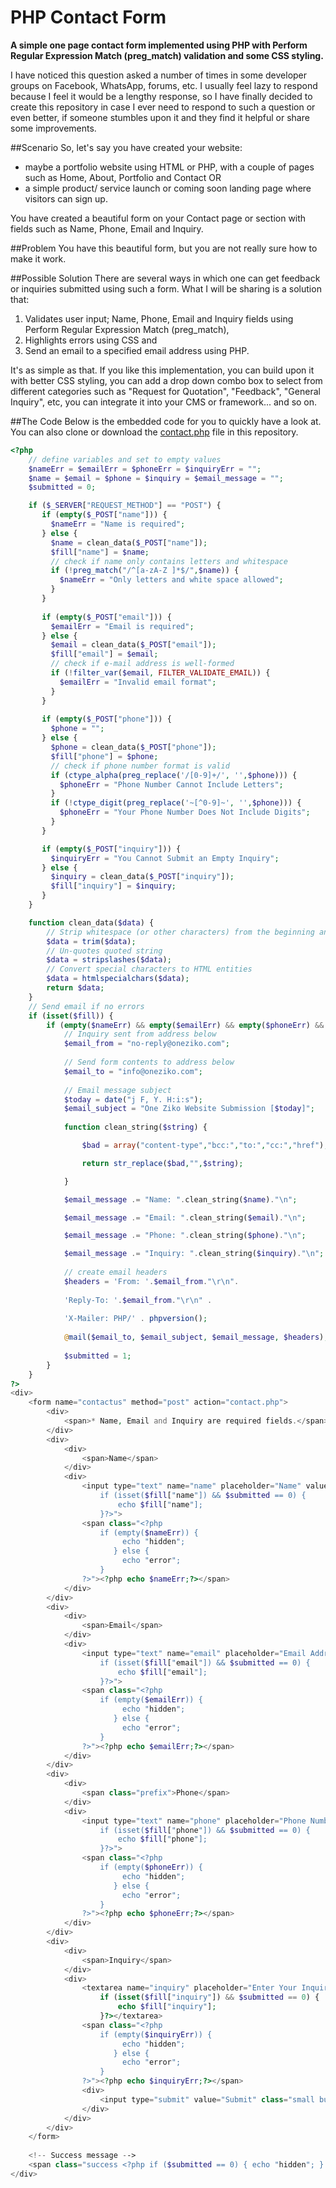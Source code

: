 # PHP Contact Form
**A simple one page contact form implemented using PHP with Perform Regular Expression Match (preg_match) validation and some CSS styling.**

I have noticed this question asked a number of times in some developer groups on Facebook, WhatsApp, forums, etc. I usually feel lazy to respond because I feel it would be a lengthy response, so I have finally decided to create this repository in case I ever need to respond to such a question or even better, if someone stumbles upon it and they find it helpful or share some improvements.

##Scenario
So, let's say you have created your website:
- maybe a portfolio website using HTML or PHP, with a couple of pages such as Home, About, Portfolio and Contact OR
- a simple product/ service launch or coming soon landing page where visitors can sign up.

You have created a beautiful form on your Contact page or section with fields such as Name, Phone, Email and Inquiry.

##Problem
You have this beautiful form, but you are not really sure how to make it work.

##Possible Solution
There are several ways in which one can get feedback or inquiries submitted using such a form. What I will be sharing is a solution that:

1. Validates user input; Name, Phone, Email and Inquiry fields using Perform Regular Expression Match (preg_match),
2. Highlights errors using CSS and
3. Send an email to a specified email address using PHP.

It's as simple as that. If you like this implementation, you can build upon it with better CSS styling, you can add a drop down combo box to select from different categories such as "Request for Quotation", "Feedback", "General Inquiry", etc, you can integrate it into your CMS or framework... and so on.

##The Code
Below is the embedded code for you to quickly have a look at. You can also clone or download the [contact.php](https://github.com/Chizzoz/php-contact-form/blob/first/contact.php "contact.php") file in this repository.

``` php
<?php
	// define variables and set to empty values
	$nameErr = $emailErr = $phoneErr = $inquiryErr = "";
	$name = $email = $phone = $inquiry = $email_message = "";
	$submitted = 0;

	if ($_SERVER["REQUEST_METHOD"] == "POST") {
	   if (empty($_POST["name"])) {
		 $nameErr = "Name is required";
	   } else {
		 $name = clean_data($_POST["name"]);
		 $fill["name"] = $name;
		 // check if name only contains letters and whitespace
		 if (!preg_match("/^[a-zA-Z ]*$/",$name)) {
		   $nameErr = "Only letters and white space allowed"; 
		 }
	   }
	   
	   if (empty($_POST["email"])) {
		 $emailErr = "Email is required";
	   } else {
		 $email = clean_data($_POST["email"]);
		 $fill["email"] = $email;
		 // check if e-mail address is well-formed
		 if (!filter_var($email, FILTER_VALIDATE_EMAIL)) {
		   $emailErr = "Invalid email format"; 
		 }
	   }
		 
	   if (empty($_POST["phone"])) {
		 $phone = "";
	   } else {
		 $phone = clean_data($_POST["phone"]);
		 $fill["phone"] = $phone;
		 // check if phone number format is valid
		 if (ctype_alpha(preg_replace('/[0-9]+/', '',$phone))) {
		   $phoneErr = "Phone Number Cannot Include Letters"; 
		 }
		 if (!ctype_digit(preg_replace('~[^0-9]~', '',$phone))) {
		   $phoneErr = "Your Phone Number Does Not Include Digits"; 
		 }
	   }

	   if (empty($_POST["inquiry"])) {
		 $inquiryErr = "You Cannot Submit an Empty Inquiry";
	   } else {
		 $inquiry = clean_data($_POST["inquiry"]);
		 $fill["inquiry"] = $inquiry;
	   }
	}

	function clean_data($data) {
		// Strip whitespace (or other characters) from the beginning and end of string
		$data = trim($data);
		// Un-quotes quoted string
		$data = stripslashes($data);
		// Convert special characters to HTML entities
		$data = htmlspecialchars($data);
		return $data;
	}
	// Send email if no errors
	if (isset($fill)) {
		if (empty($nameErr) && empty($emailErr) && empty($phoneErr) && empty($inquiryErr)) {
			// Inquiry sent from address below
			$email_from = "no-reply@oneziko.com";
			
			// Send form contents to address below
			$email_to = "info@oneziko.com";
			
			// Email message subject
			$today = date("j F, Y. H:i:s");
			$email_subject = "One Ziko Website Submission [$today]";
			
			function clean_string($string) {

				$bad = array("content-type","bcc:","to:","cc:","href");

				return str_replace($bad,"",$string);

			}

			$email_message .= "Name: ".clean_string($name)."\n";

			$email_message .= "Email: ".clean_string($email)."\n";

			$email_message .= "Phone: ".clean_string($phone)."\n";

			$email_message .= "Inquiry: ".clean_string($inquiry)."\n";
			
			// create email headers
			$headers = 'From: '.$email_from."\r\n".
			 
			'Reply-To: '.$email_from."\r\n" .
			 
			'X-Mailer: PHP/' . phpversion();
			 
			@mail($email_to, $email_subject, $email_message, $headers);
			
			$submitted = 1;
		}
	}
?>
<div>
	<form name="contactus" method="post" action="contact.php">
		<div>
			<span>* Name, Email and Inquiry are required fields.</span>
		</div>
		<div>
			<div>
				<span>Name</span>
			</div>
			<div>
				<input type="text" name="name" placeholder="Name" value="<?php
					if (isset($fill["name"]) && $submitted == 0) {
						echo $fill["name"];
					}?>">
				<span class="<?php
					if (empty($nameErr)) {
						 echo "hidden";
					   } else {
						 echo "error";
					}
				?>"><?php echo $nameErr;?></span>
			</div>
		</div>
		<div>
			<div>
				<span>Email</span>
			</div>
			<div>
				<input type="text" name="email" placeholder="Email Address" value="<?php
					if (isset($fill["email"]) && $submitted == 0) {
						echo $fill["email"];
					}?>">
				<span class="<?php
					if (empty($emailErr)) {
						 echo "hidden";
					   } else {
						 echo "error";
					}
				?>"><?php echo $emailErr;?></span>
			</div>
		</div>
		<div>
			<div>
				<span class="prefix">Phone</span>
			</div>
			<div>
				<input type="text" name="phone" placeholder="Phone Number" value="<?php
					if (isset($fill["phone"]) && $submitted == 0) {
						echo $fill["phone"];
					}?>">
				<span class="<?php
					if (empty($phoneErr)) {
						 echo "hidden";
					   } else {
						 echo "error";
					}
				?>"><?php echo $phoneErr;?></span>
			</div>
		</div>
		<div>
			<div>
				<span>Inquiry</span>
			</div>
			<div>
				<textarea name="inquiry" placeholder="Enter Your Inquiry Here"><?php
					if (isset($fill["inquiry"]) && $submitted == 0) {
						echo $fill["inquiry"];
					}?></textarea>
				<span class="<?php
					if (empty($inquiryErr)) {
						 echo "hidden";
					   } else {
						 echo "error";
					}
				?>"><?php echo $inquiryErr;?></span>
				<div>
					<input type="submit" value="Submit" class="small button" />
				</div>
			</div>
		</div>
	</form>
			
	<!-- Success message -->
	<span class="success <?php if ($submitted == 0) { echo "hidden"; } ?>" >Inquiry <strong>Successfully sent</strong></span>
</div>
```
